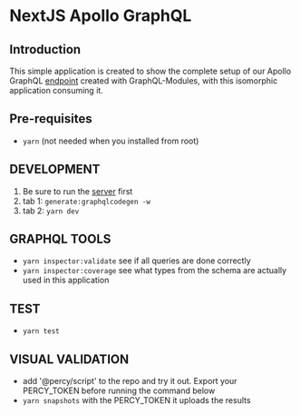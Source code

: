 # NextJS Apollo GraphQL

## Introduction
This simple application is created to show the complete setup of our Apollo GraphQL [endpoint](../server/README.md) created with GraphQL-Modules, with this isomorphic application consuming it.

## Pre-requisites
- `yarn` (not needed when you installed from root)

## DEVELOPMENT
1. Be sure to run the [server](../server/README.md) first
2. tab 1: `generate:graphqlcodegen -w`
3. tab 2: `yarn dev`


## GRAPHQL TOOLS

- `yarn inspector:validate` see if all queries are done correctly
- `yarn inspector:coverage` see what types from the schema are actually used in this application

## TEST
- `yarn test`

## VISUAL VALIDATION
- add '@percy/script' to the repo and try it out. Export your PERCY_TOKEN before running the command below
- `yarn snapshots` with the PERCY_TOKEN it uploads the results